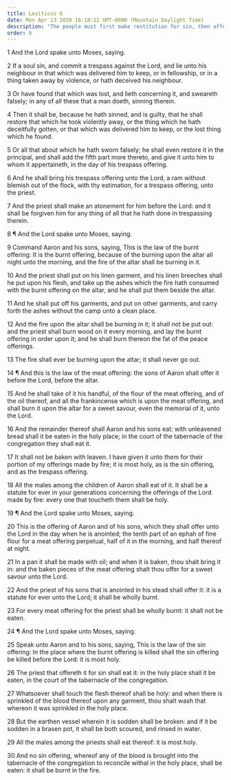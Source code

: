 ```yaml
---
title: Leviticus 6
date: Mon Apr 13 2020 16:18:22 GMT-0600 (Mountain Daylight Time)
description: "The people must first make restitution for sin, then offer a trespass offering, and thereby gain forgiveness through atonement made by the priests."
order: 6
---
```


1 And the Lord spake unto Moses, saying.

2 If a soul sin, and commit a trespass against the Lord, and lie unto his neighbour in that which was delivered him to keep, or in fellowship, or in a thing taken away by violence, or hath deceived his neighbour.

3 Or have found that which was lost, and lieth concerning it, and sweareth falsely; in any of all these that a man doeth, sinning therein.

4 Then it shall be, because he hath sinned, and is guilty, that he shall restore that which he took violently away, or the thing which he hath deceitfully gotten, or that which was delivered him to keep, or the lost thing which he found.

5 Or all that about which he hath sworn falsely; he shall even restore it in the principal, and shall add the fifth part more thereto, and give it unto him to whom it appertaineth, in the day of his trespass offering.

6 And he shall bring his trespass offering unto the Lord, a ram without blemish out of the flock, with thy estimation, for a trespass offering, unto the priest.

7 And the priest shall make an atonement for him before the Lord: and it shall be forgiven him for any thing of all that he hath done in trespassing therein.

8 ¶ And the Lord spake unto Moses, saying.

9 Command Aaron and his sons, saying, This is the law of the burnt offering: It is the burnt offering, because of the burning upon the altar all night unto the morning, and the fire of the altar shall be burning in it.

10 And the priest shall put on his linen garment, and his linen breeches shall he put upon his flesh, and take up the ashes which the fire hath consumed with the burnt offering on the altar, and he shall put them beside the altar.

11 And he shall put off his garments, and put on other garments, and carry forth the ashes without the camp unto a clean place.

12 And the fire upon the altar shall be burning in it; it shall not be put out: and the priest shall burn wood on it every morning, and lay the burnt offering in order upon it; and he shall burn thereon the fat of the peace offerings.

13 The fire shall ever be burning upon the altar; it shall never go out.

14 ¶ And this is the law of the meat offering: the sons of Aaron shall offer it before the Lord, before the altar.

15 And he shall take of it his handful, of the flour of the meat offering, and of the oil thereof, and all the frankincense which is upon the meat offering, and shall burn it upon the altar for a sweet savour, even the memorial of it, unto the Lord.

16 And the remainder thereof shall Aaron and his sons eat: with unleavened bread shall it be eaten in the holy place; in the court of the tabernacle of the congregation they shall eat it.

17 It shall not be baken with leaven. I have given it unto them for their portion of my offerings made by fire; it is most holy, as is the sin offering, and as the trespass offering.

18 All the males among the children of Aaron shall eat of it. It shall be a statute for ever in your generations concerning the offerings of the Lord made by fire: every one that toucheth them shall be holy.

19 ¶ And the Lord spake unto Moses, saying.

20 This is the offering of Aaron and of his sons, which they shall offer unto the Lord in the day when he is anointed; the tenth part of an ephah of fine flour for a meat offering perpetual, half of it in the morning, and half thereof at night.

21 In a pan it shall be made with oil; and when it is baken, thou shalt bring it in: and the baken pieces of the meat offering shalt thou offer for a sweet savour unto the Lord.

22 And the priest of his sons that is anointed in his stead shall offer it: it is a statute for ever unto the Lord; it shall be wholly burnt.

23 For every meat offering for the priest shall be wholly burnt: it shall not be eaten.

24 ¶ And the Lord spake unto Moses, saying.

25 Speak unto Aaron and to his sons, saying, This is the law of the sin offering: In the place where the burnt offering is killed shall the sin offering be killed before the Lord: it is most holy.

26 The priest that offereth it for sin shall eat it: in the holy place shall it be eaten, in the court of the tabernacle of the congregation.

27 Whatsoever shall touch the flesh thereof shall be holy: and when there is sprinkled of the blood thereof upon any garment, thou shalt wash that whereon it was sprinkled in the holy place.

28 But the earthen vessel wherein it is sodden shall be broken: and if it be sodden in a brasen pot, it shall be both scoured, and rinsed in water.

29 All the males among the priests shall eat thereof: it is most holy.

30 And no sin offering, whereof any of the blood is brought into the tabernacle of the congregation to reconcile withal in the holy place, shall be eaten: it shall be burnt in the fire.
